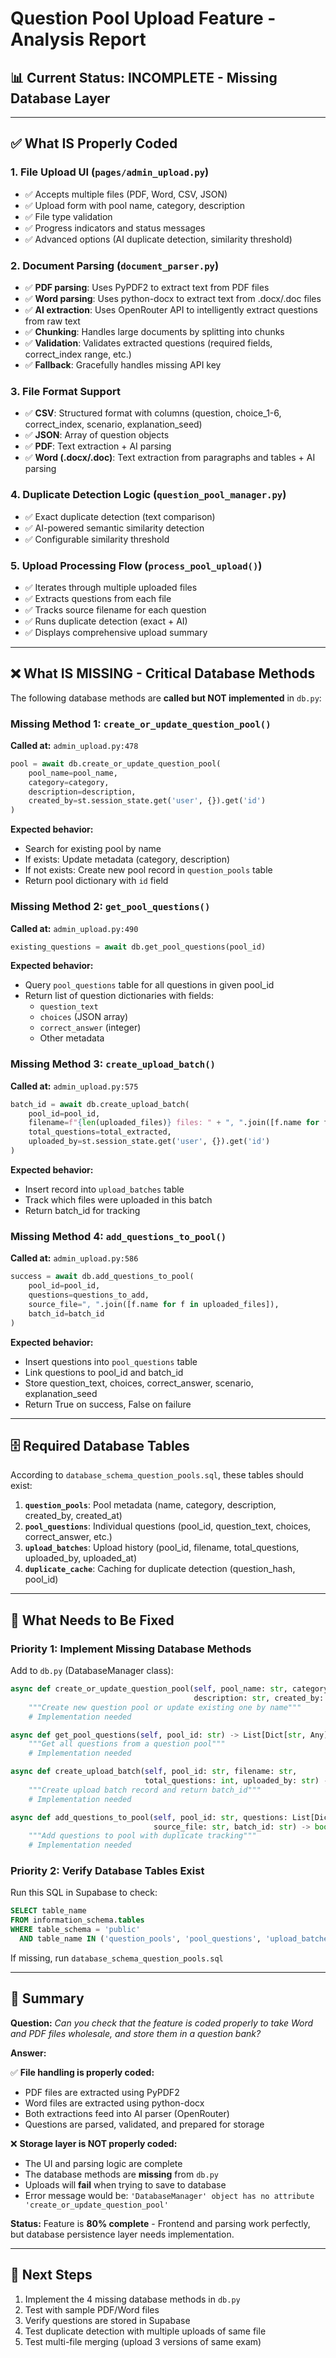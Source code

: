 # Question Pool Upload Feature - Analysis Report

## 📊 Current Status: **INCOMPLETE - Missing Database Layer**

---

## ✅ What IS Properly Coded

### 1. **File Upload UI** (`pages/admin_upload.py`)
- ✅ Accepts multiple files (PDF, Word, CSV, JSON)
- ✅ Upload form with pool name, category, description
- ✅ File type validation
- ✅ Progress indicators and status messages
- ✅ Advanced options (AI duplicate detection, similarity threshold)

### 2. **Document Parsing** (`document_parser.py`)
- ✅ **PDF parsing**: Uses PyPDF2 to extract text from PDF files
- ✅ **Word parsing**: Uses python-docx to extract text from .docx/.doc files
- ✅ **AI extraction**: Uses OpenRouter API to intelligently extract questions from raw text
- ✅ **Chunking**: Handles large documents by splitting into chunks
- ✅ **Validation**: Validates extracted questions (required fields, correct_index range, etc.)
- ✅ **Fallback**: Gracefully handles missing API key

### 3. **File Format Support**
- ✅ **CSV**: Structured format with columns (question, choice_1-6, correct_index, scenario, explanation_seed)
- ✅ **JSON**: Array of question objects
- ✅ **PDF**: Text extraction + AI parsing
- ✅ **Word (.docx/.doc)**: Text extraction from paragraphs and tables + AI parsing

### 4. **Duplicate Detection Logic** (`question_pool_manager.py`)
- ✅ Exact duplicate detection (text comparison)
- ✅ AI-powered semantic similarity detection
- ✅ Configurable similarity threshold

### 5. **Upload Processing Flow** (`process_pool_upload()`)
- ✅ Iterates through multiple uploaded files
- ✅ Extracts questions from each file
- ✅ Tracks source filename for each question
- ✅ Runs duplicate detection (exact + AI)
- ✅ Displays comprehensive upload summary

---

## ❌ What IS MISSING - Critical Database Methods

The following database methods are **called but NOT implemented** in `db.py`:

### Missing Method 1: `create_or_update_question_pool()`
**Called at:** `admin_upload.py:478`
```python
pool = await db.create_or_update_question_pool(
    pool_name=pool_name,
    category=category,
    description=description,
    created_by=st.session_state.get('user', {}).get('id')
)
```

**Expected behavior:**
- Search for existing pool by name
- If exists: Update metadata (category, description)
- If not exists: Create new pool record in `question_pools` table
- Return pool dictionary with `id` field

### Missing Method 2: `get_pool_questions()`
**Called at:** `admin_upload.py:490`
```python
existing_questions = await db.get_pool_questions(pool_id)
```

**Expected behavior:**
- Query `pool_questions` table for all questions in given pool_id
- Return list of question dictionaries with fields:
  - `question_text`
  - `choices` (JSON array)
  - `correct_answer` (integer)
  - Other metadata

### Missing Method 3: `create_upload_batch()`
**Called at:** `admin_upload.py:575`
```python
batch_id = await db.create_upload_batch(
    pool_id=pool_id,
    filename=f"{len(uploaded_files)} files: " + ", ".join([f.name for f in uploaded_files]),
    total_questions=total_extracted,
    uploaded_by=st.session_state.get('user', {}).get('id')
)
```

**Expected behavior:**
- Insert record into `upload_batches` table
- Track which files were uploaded in this batch
- Return batch_id for tracking

### Missing Method 4: `add_questions_to_pool()`
**Called at:** `admin_upload.py:586`
```python
success = await db.add_questions_to_pool(
    pool_id=pool_id,
    questions=questions_to_add,
    source_file=", ".join([f.name for f in uploaded_files]),
    batch_id=batch_id
)
```

**Expected behavior:**
- Insert questions into `pool_questions` table
- Link questions to pool_id and batch_id
- Store question_text, choices, correct_answer, scenario, explanation_seed
- Return True on success, False on failure

---

## 🗄️ Required Database Tables

According to `database_schema_question_pools.sql`, these tables should exist:

1. **`question_pools`**: Pool metadata (name, category, description, created_by, created_at)
2. **`pool_questions`**: Individual questions (pool_id, question_text, choices, correct_answer, etc.)
3. **`upload_batches`**: Upload history (pool_id, filename, total_questions, uploaded_by, uploaded_at)
4. **`duplicate_cache`**: Caching for duplicate detection (question_hash, pool_id)

---

## 🔧 What Needs to Be Fixed

### Priority 1: Implement Missing Database Methods

Add to `db.py` (DatabaseManager class):

```python
async def create_or_update_question_pool(self, pool_name: str, category: str,
                                         description: str, created_by: str) -> Optional[Dict]:
    """Create new question pool or update existing one by name"""
    # Implementation needed

async def get_pool_questions(self, pool_id: str) -> List[Dict[str, Any]]:
    """Get all questions from a question pool"""
    # Implementation needed

async def create_upload_batch(self, pool_id: str, filename: str,
                              total_questions: int, uploaded_by: str) -> Optional[str]:
    """Create upload batch record and return batch_id"""
    # Implementation needed

async def add_questions_to_pool(self, pool_id: str, questions: List[Dict],
                                source_file: str, batch_id: str) -> bool:
    """Add questions to pool with duplicate tracking"""
    # Implementation needed
```

### Priority 2: Verify Database Tables Exist

Run this SQL in Supabase to check:
```sql
SELECT table_name
FROM information_schema.tables
WHERE table_schema = 'public'
  AND table_name IN ('question_pools', 'pool_questions', 'upload_batches', 'duplicate_cache');
```

If missing, run `database_schema_question_pools.sql`

---

## 📝 Summary

**Question:** *Can you check that the feature is coded properly to take Word and PDF files wholesale, and store them in a question bank?*

**Answer:**

✅ **File handling is properly coded:**
- PDF files are extracted using PyPDF2
- Word files are extracted using python-docx
- Both extractions feed into AI parser (OpenRouter)
- Questions are parsed, validated, and prepared for storage

❌ **Storage layer is NOT properly coded:**
- The UI and parsing logic are complete
- The database methods are **missing** from `db.py`
- Uploads will **fail** when trying to save to database
- Error message would be: `'DatabaseManager' object has no attribute 'create_or_update_question_pool'`

**Status:** Feature is **80% complete** - Frontend and parsing work perfectly, but database persistence layer needs implementation.

---

## 🚀 Next Steps

1. Implement the 4 missing database methods in `db.py`
2. Test with sample PDF/Word files
3. Verify questions are stored in Supabase
4. Test duplicate detection with multiple uploads of same file
5. Test multi-file merging (upload 3 versions of same exam)
